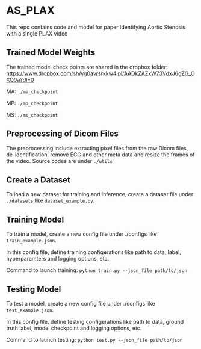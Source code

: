 # AS_PLAX
This repo contains code and model for paper Identifying Aortic Stenosis with a single PLAX video

## Trained Model Weights
The trained model check points are shared in the dropbox folder:
https://www.dropbox.com/sh/vg0avrsrkkw4ipl/AADkZAZxW73VdxJ6gZG_OXQ0a?dl=0

MA: `./ma_checkpoint`

MP: `./mp_checkpoint`

MS: `./ms_checkpoint`

## Preprocessing of Dicom Files
The preprocessing include extracting pixel files from the raw Dicom files, de-identification, remove ECG and other meta data and resize the frames of the video. Source codes are under `./utils`

## Create a Dataset
To load a new dataset for training and inference, create a dataset file under `./datasets` like `dataset_example.py`.

## Training Model

To train a model, create a new config file under ./configs like `train_example.json`.

In this config file, define training configerations like path to data, label, hyperparamters and logging options, etc.

Command to launch training: `python train.py --json_file path/to/json`

## Testing Model

To test a model, create a new config file under ./configs like `test_example.json`.

In this config file, define testing configerations like path to data, ground truth label, model checkpoint and logging options, etc.

Command to launch testing: `python test.py --json_file path/to/json`